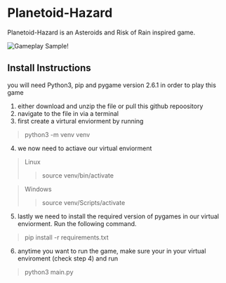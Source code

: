 # Planetoid-Hazard

Planetoid-Hazard is an Asteroids and Risk of Rain inspired game.

![Gameplay Sample!](/Assets/popup.gif "Gameplay Sample!")

## Install Instructions

you will need Python3, pip and pygame version 2.6.1 in order to play this game

1. either download and unzip the file or pull this github repoository
2. navigate to the file in via a terminal
3. first create a virtural enviorment by running 
> python3 -m venv venv
4. we now need to actiave our virtual enviorment
> Linux
>> source venv/bin/activate

> Windows
>> source venv/Scripts/activate
5. lastly we need to install the required version of pygames in our virtual enviorment. Run the following command.
> pip install -r requirements.txt
6. anytime you want to run the game, make sure your in your virtual enviroment (check step 4) and run
> python3 main.py

